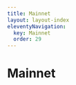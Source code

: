 ```yaml
---
title: Mainnet
layout: layout-index
eleventyNavigation:
  key: Mainnet
  order: 29
---
```

# Mainnet